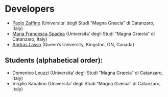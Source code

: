 # Developers

* [Paolo Zaffino](http://dmsc.unicz.it/personale/docente/paolozaffino) (Universita’ degli Studi “Magna Græcia” di Catanzaro, Italy)
* [Maria Francesca Spadea](http://dmsc.unicz.it/personale/docente/mariafrancescaspadea) (Universita’ degli Studi “Magna Græcia” di Catanzaro, Italy)
* [Andras Lasso](http://perk.cs.queensu.ca/users/lasso) (Queen’s University, Kingston, ON, Canada)

## Students (alphabetical order):

* Domenico Leuzzi (Universita’ degli Studi “Magna Græcia” di Catanzaro, Italy)
* Virgilio Sabatino (Universita’ degli Studi “Magna Græcia” di Catanzaro, Italy)
